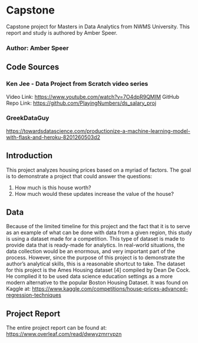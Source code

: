 # Capstone
Capstone project for Masters in Data Analytics from NWMS University.  This report and study is authored by Amber Speer.

### Author: Amber Speer

## Code Sources
### Ken Jee - Data Project from Scratch video series
Video Link: <https://www.youtube.com/watch?v=7O4dpR9QMIM>
GitHub Repo Link: <https://github.com/PlayingNumbers/ds_salary_proj>

### GreekDataGuy
<https://towardsdatascience.com/productionize-a-machine-learning-model-with-flask-and-heroku-8201260503d2>   

## Introduction
This project analyzes housing prices based on a myriad of factors.  The goal is to demonstrate a project that could answer the questions:
1.	How much is this house worth?
2.	How much would these updates increase the value of the house?

## Data 
Because of the limited timeline for this project and the fact that it is to serve as an example of what can be done with data from a given region, this study is using a dataset made for a competition. This type of dataset is made to provide data that is ready-made for analytics. In real-world situations, the data collection would be an enormous, and very important part of the process. However, since
the purpose of this project is to demonstrate the author’s analytical skills, this is a reasonable shortcut to take.  The dataset for this project is the Ames Housing dataset [4] compiled by Dean De Cock. He complied it to be used data science education settings as a more modern alternative to the popular Boston Housing Dataset. It was found on Kaggle at: <https://www.kaggle.com/competitions/house-prices-advanced-regression-techniques>

## Project Report
The entire project report can be found at: <https://www.overleaf.com/read/dwwyzmrrvpzn>
